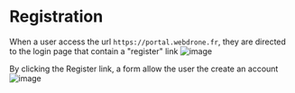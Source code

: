 # Registration
When a user access the url `https://portal.webdrone.fr`, they are directed to the login page that contain a "register" link
![image](https://user-images.githubusercontent.com/16659140/185819406-f0ad4b2f-f78a-4fcb-bde7-a4a28da3c9a9.png)

By clicking the Register link, a form allow the user the create an account
![image](https://user-images.githubusercontent.com/16659140/185819477-5f28a909-1fba-4dc7-88c3-64ae614e6cb5.png)
